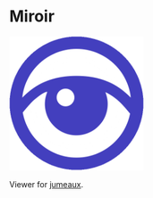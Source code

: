 Miroir
======

<img src="miroir.png" width="240" height="240">

Viewer for [jumeaux](https://github.com/tadashi-aikawa/jumeaux).
